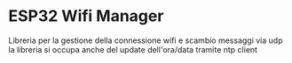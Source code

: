 # ESP32 Wifi Manager
Libreria per la gestione della connessione wifi e scambio messaggi via udp
la libreria si occupa anche del update dell'ora/data tramite ntp client